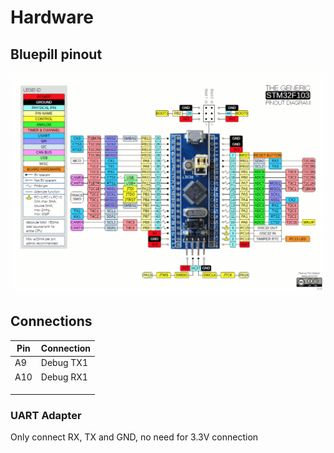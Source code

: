 # Hardware

## Bluepill pinout

![](images/pinout.png)

## Connections

| Pin  | Connection     |
| ---- | -------------- |
| A9   | Debug TX1      |
| A10  | Debug RX1      |
|      |      					|
|      |      					|
|      |      					|

### UART Adapter

Only connect RX, TX and GND, no need for 3.3V connection

